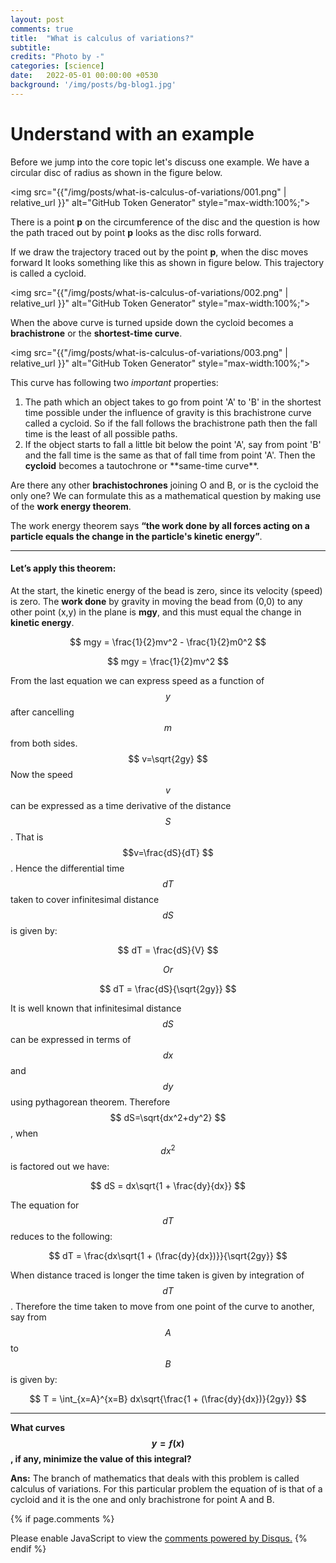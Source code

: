 ```yaml
---
layout: post
comments: true
title:  "What is calculus of variations?"
subtitle:
credits: "Photo by -"
categories: [science]
date:   2022-05-01 00:00:00 +0530
background: '/img/posts/bg-blog1.jpg'
---
```


Understand with an example
========

Before we jump into the core topic let's discuss one example. We have a circular disc
 of radius  as shown in the figure below.

<img src="{{"/img/posts/what-is-calculus-of-variations/001.png" | relative_url }}" alt="GitHub Token Generator" style="max-width:100%;">

There is a point **p** on the circumference of the disc and the question is how the
path traced out by point **p** looks as the disc rolls forward.

If we draw the trajectory traced out by the point **p**, when the disc moves forward
 It looks something like this as shown in figure below. This trajectory is called a cycloid.

<img src="{{"/img/posts/what-is-calculus-of-variations/002.png" | relative_url }}" alt="GitHub Token Generator" style="max-width:100%;">

When the above curve is turned upside down the cycloid becomes a **brachistrone**
or the **shortest-time curve**.

<img src="{{"/img/posts/what-is-calculus-of-variations/003.png" | relative_url }}" alt="GitHub Token Generator" style="max-width:100%;">

This curve has following two *important* properties:

<ol>
  <li>The path which an object takes to go from point 'A' to 'B' in the shortest time
  possible under the influence of gravity is this brachistrone curve called a
  cycloid. So if the fall follows the brachistrone path then the fall time is
  the least of all possible paths.</li>

  <li>If the object starts to fall a little bit below the point 'A', say from point 'B'
  and the fall time is the same as that of fall time from point 'A'. Then
   the <strong>cycloid</strong> becomes a tautochrone or **same-time curve**.</li>
</ol>

Are there any other **brachistochrones** joining O and B, or is the cycloid the
only one? We can formulate this as a mathematical question by making use of the
**work energy theorem**. 

The work energy theorem says **“the work done by all forces acting on a particle
equals the change in the particle's kinetic energy”**.


------------------------------------------------------------------------------------------

<h4> Let’s apply this theorem: </h4>

At the start, the kinetic energy of the bead is zero, since its velocity (speed)
is zero. The **work done** by gravity in moving the bead from (0,0) to any other point
(x,y) in the plane is **mgy**, and this must equal the change in **kinetic energy**.

$$ mgy = \frac{1}{2}mv^2 - \frac{1}{2}m0^2 $$

$$ mgy = \frac{1}{2}mv^2 $$

From the last equation we can express speed as a function of $$y$$ after cancelling $$m$$
from both sides. $$ v=\sqrt{2gy} $$ Now the speed $$v$$ can be expressed as a time
derivative of the distance $$S$$. That is $$v=\frac{dS}{dT} $$. Hence the differential
time $$dT$$ taken to cover infinitesimal distance $$dS$$ is given by: 

$$ dT = \frac{dS}{V} $$

$$Or$$

$$ dT = \frac{dS}{\sqrt{2gy}} $$

It is well known that infinitesimal distance $$dS$$ can be expressed in terms of $$dx$$
and $$dy$$ using pythagorean theorem. Therefore $$ dS=\sqrt{dx^2+dy^2} $$, when $$dx^2$$
is factored out we have:

$$ dS = dx\sqrt{1 + \frac{dy}{dx}} $$

The equation for $$ dT $$ reduces to the following:

$$ dT = \frac{dx\sqrt{1 + (\frac{dy}{dx})}}{\sqrt{2gy}} $$

When distance traced is longer the time taken is given by integration of
$$dT$$. Therefore the time taken to move from one point of the curve to
another, say from $$A$$ to $$B$$ is given by:

$$ T = \int_{x=A}^{x=B} dx\sqrt{\frac{1 + (\frac{dy}{dx})}{2gy}} $$


------------------------------------------------------------------------------------------

**What curves $$y = ƒ(x)$$, if any, minimize the value of this integral?**

**Ans:** The branch of mathematics that deals with this problem is called calculus
of variations. For this particular problem the equation of  is that of a cycloid
and it is the one and only brachistrone for point A and B.



{% if page.comments %}
<div id="disqus_thread"></div>
<script>
    /**
     *  RECOMMENDED CONFIGURATION VARIABLES: EDIT AND UNCOMMENT THE SECTION BELOW TO INSERT DYNAMIC VALUES FROM YOUR PLATFORM OR CMS.
     *  LEARN WHY DEFINING THESE VARIABLES IS IMPORTANT: https://disqus.com/admin/universalcode/#configuration-variables
     */
    /*
    var disqus_config = function () {
        this.page.url = PAGE_URL;  // Replace PAGE_URL with your page's canonical URL variable
        this.page.identifier = PAGE_IDENTIFIER; // Replace PAGE_IDENTIFIER with your page's unique identifier variable
    };
    */
    (function() {  // REQUIRED CONFIGURATION VARIABLE: EDIT THE SHORTNAME BELOW
        var d = document, s = d.createElement('script');

        s.src = 'https://consultt-github-io.disqus.com/embed.js';  // IMPORTANT: Replace EXAMPLE with your forum shortname!

        s.setAttribute('data-timestamp', +new Date());
        (d.head || d.body).appendChild(s);
    })();
</script>
<noscript>Please enable JavaScript to view the <a href="https://disqus.com/?ref_noscript" rel="nofollow">comments powered by Disqus.</a></noscript>
{% endif %}
